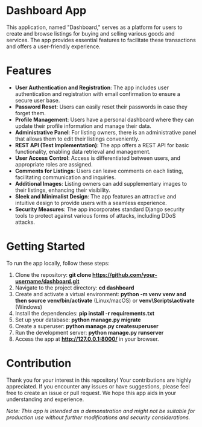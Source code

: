 # Dashboard App 

This application, named "Dashboard," serves as a platform for users to create and browse listings for buying and selling various goods and services. The app provides essential features to facilitate these transactions and offers a user-friendly experience.

# Features
* **User Authentication and Registration**: The app includes user authentication and registration with email confirmation to ensure a secure user base.
* **Password Reset**: Users can easily reset their passwords in case they forget them.
* **Profile Management**: Users have a personal dashboard where they can update their profile information and manage their data.
* **Administrative Panel**: For listing owners, there is an administrative panel that allows them to edit their listings conveniently.
* **REST API (Test Implementation)**: The app offers a REST API for basic functionality, enabling data retrieval and management.
* **User Access Control**: Access is differentiated between users, and appropriate roles are assigned.
* **Comments for Listings**: Users can leave comments on each listing, facilitating communication and inquiries.
* **Additional Images**: Listing owners can add supplementary images to their listings, enhancing their visibility.
* **Sleek and Minimalist Design**: The app features an attractive and intuitive design to provide users with a seamless experience.
* **Security Measures**: The app incorporates standard Django security tools to protect against various forms of attacks, including DDoS attacks.
  
# Getting Started
To run the app locally, follow these steps:

1. Clone the repository: **git clone https://github.com/your-username/dashboard.git**
2. Navigate to the project directory: **cd dashboard**
3. Create and activate a virtual environment: **python -m venv venv and then source venv/bin/activate** (Linux/macOS) or **venv\Scripts\activate** (Windows)
4. Install the dependencies: **pip install -r requirements.txt**
5. Set up your database: **python manage.py migrate**
6. Create a superuser: **python manage.py createsuperuser**
7. Run the development server: **python manage.py runserver**
8. Access the app at **http://127.0.0.1:8000/** in your browser.

# Contribution

Thank you for your interest in this repository! Your contributions are highly appreciated. If you encounter any issues or have suggestions, please feel free to create an issue or pull request. We hope this app aids in your understanding and experience.

*Note: This app is intended as a demonstration and might not be suitable for production use without further modifications and security considerations.*
